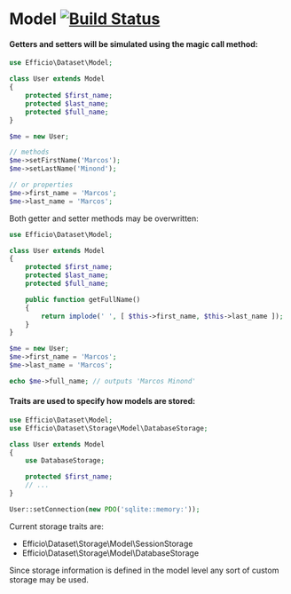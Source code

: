 Model [![Build Status](https://travis-ci.org/minond/Model.png?branch=master)](https://travis-ci.org/minond/Model)
=====

#### Getters and setters will be simulated using the magic call method:

```php
use Efficio\Dataset\Model;

class User extends Model
{
    protected $first_name;
    protected $last_name;
    protected $full_name;
}

```

```php
$me = new User;

// methods
$me->setFirstName('Marcos');
$me->setLastName('Minond');

// or properties
$me->first_name = 'Marcos';
$me->last_name = 'Marcos';
```

Both getter and setter methods may be overwritten:

```php
use Efficio\Dataset\Model;

class User extends Model
{
    protected $first_name;
    protected $last_name;
    protected $full_name;

    public function getFullName()
    {
        return implode(' ', [ $this->first_name, $this->last_name ]);
    }
}
```

```php
$me = new User;
$me->first_name = 'Marcos';
$me->last_name = 'Marcos';

echo $me->full_name; // outputs 'Marcos Minond'
```

#### Traits are used to specify how models are stored:

```php
use Efficio\Dataset\Model;
use Efficio\Dataset\Storage\Model\DatabaseStorage;

class User extends Model
{
    use DatabaseStorage;

    protected $first_name;
    // ...
}
```

```php
User::setConnection(new PDO('sqlite::memory:'));
```

Current storage traits are:
* Efficio\Dataset\Storage\Model\SessionStorage
* Efficio\Dataset\Storage\Model\DatabaseStorage

Since storage information is defined in the model level any sort of custom storage
may be used.
